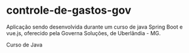 # controle-de-gastos-gov

Aplicação sendo desenvolvida durante um curso de java Spring Boot e vue.js, oferecido pela Governa Soluções, de Uberlândia - MG.

Curso de Java
